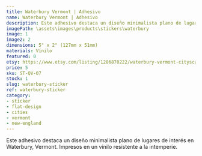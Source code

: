```yaml
---
title: Waterbury Vermont | Adhesivo
name: Waterbury Vermont | Adhesivo
description: Este adhesivo destaca un diseño minimalista plano de lugares de interés en Waterbury, Vermont. Impresos en un vínilo resistente a la intemperie.
imagePath: \assets\images\products\stickers\waterbury
image: 1
image2: 2
dimensions: 5" x 2" (127mm x 51mm)
materials: Vínilo
featured: 0
etsy: https://www.etsy.com/listing/1286870222/waterbury-vermont-cityscape-sticker
price: 5
sku: ST-QV-07
stock: 1
slug: waterbury-sticker
ref: waterbury-sticker
category:
- sticker
- flat-design
- cities
- vermont
- new-england
---
```

Este adhesivo destaca un diseño minimalista plano de lugares de interés en Waterbury, Vermont. Impresos en un vínilo resistente a la intemperie.
